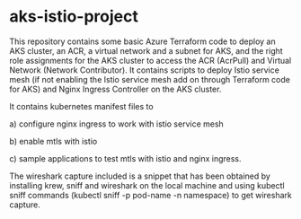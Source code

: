 # aks-istio-project
This repository contains some basic Azure Terraform code to deploy an AKS cluster, an ACR, a virtual network and a subnet for AKS, and the right role assignments for the AKS cluster to access the ACR (AcrPull) and Virtual Network (Network Contributor).
It contains scripts to deploy Istio service mesh (if not enabling the Istio service mesh add on through Terraform code for AKS) and Nginx Ingress Controller on the AKS cluster.

It contains kubernetes manifest files to

a) configure nginx ingress to work with istio service mesh

b) enable mtls with istio

c) sample applications to test mtls with istio and nginx ingress.

The wireshark capture included is a snippet that has been obtained by installing krew, sniff and wireshark on the local machine and using kubectl sniff commands (kubectl sniff -p pod-name -n namespace) to get wireshark capture.
